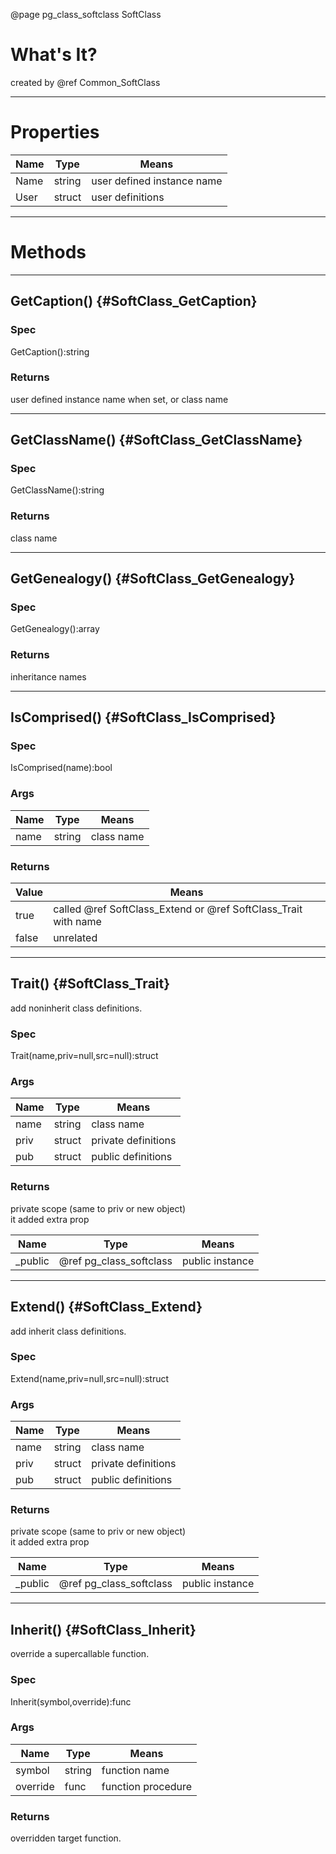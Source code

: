 ﻿@page pg_class_softclass SoftClass

# What's It?

created by @ref Common_SoftClass

-----
# Properties

| Name | Type | Means |
|------|------|-------|
| Name | string | user defined instance name |
| User | struct | user definitions |

-----
# Methods

-----
## GetCaption() {#SoftClass_GetCaption}

### Spec

GetCaption():string

### Returns

user defined instance name when set, or class name

-----
## GetClassName() {#SoftClass_GetClassName}

### Spec

GetClassName():string

### Returns

class name

-----
## GetGenealogy() {#SoftClass_GetGenealogy}

### Spec

GetGenealogy():array

### Returns

inheritance names

-----
## IsComprised() {#SoftClass_IsComprised}

### Spec

IsComprised(name):bool

### Args

| Name | Type | Means |
|------|------|-------|
| name | string | class name |

### Returns

| Value | Means |
|-------|-------|
| true | called @ref SoftClass_Extend or @ref SoftClass_Trait with name |
| false | unrelated |

-----
## Trait() {#SoftClass_Trait}

add noninherit class definitions.  

### Spec

Trait(name,priv=null,src=null):struct

### Args

| Name | Type | Means |
|------|------|-------|
| name | string | class name |
| priv | struct | private definitions |
| pub | struct | public definitions |

### Returns

private scope (same to priv or new object)  
it added extra prop  

| Name | Type | Means |
|------|------|-------|
| _public | @ref pg_class_softclass | public instance |

-----
## Extend() {#SoftClass_Extend}

add inherit class definitions.  

### Spec

Extend(name,priv=null,src=null):struct

### Args

| Name | Type | Means |
|------|------|-------|
| name | string | class name |
| priv | struct | private definitions |
| pub | struct | public definitions |

### Returns

private scope (same to priv or new object)  
it added extra prop  

| Name | Type | Means |
|------|------|-------|
| _public | @ref pg_class_softclass | public instance |


-----
## Inherit() {#SoftClass_Inherit}

override a supercallable function.  

### Spec

Inherit(symbol,override):func

### Args

| Name | Type | Means |
|------|------|-------|
| symbol | string | function name |
| override | func | function procedure |

### Returns

overridden target function.  
